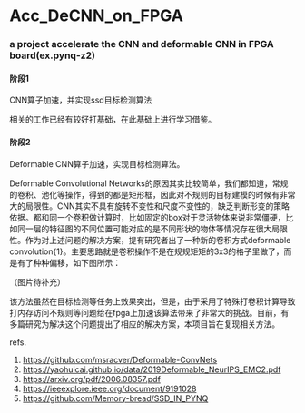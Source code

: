 # Acc_DeCNN_on_FPGA

###       a project accelerate the CNN and deformable CNN in FPGA board(ex.pynq-z2)

#### 阶段1

CNN算子加速，并实现ssd目标检测算法

相关的工作已经有较好打基础，在此基础上进行学习借鉴。

#### 阶段2

Deformable CNN算子加速，实现目标检测算法。

Deformable Convolutional Networks的原因其实比较简单，我们都知道，常规的卷积、池化等操作，得到的都是矩形框，因此对不规则的目标建模的时候有非常大的局限性。CNN其实不具有旋转不变性和尺度不变性的，缺乏判断形变的策略依据。都和同一个卷积做计算时，比如固定的box对于灵活物体来说非常僵硬，比如同一层的特征图的不同位置可能对应的是不同形状的物体等情况存在很大局限性。作为对上述问题的解决方案，提有研究者出了一种新的卷积方式deformable convolution{1}。主要思路就是卷积操作不是在规规矩矩的3x3的格子里做了，而是有了种种偏移，如下图所示：

（图片待补充）

该方法虽然在目标检测等任务上效果突出，但是，由于采用了特殊打卷积计算导致打内存访问不规则等问题给在fpga上加速该算法带来了非常大的挑战。目前，有多篇研究为解决这个问题提出了相应的解决方案，本项目旨在复现相关方法。

refs.
1. https://github.com/msracver/Deformable-ConvNets
2. https://yaohuicai.github.io/data/2019Deformable_NeurIPS_EMC2.pdf
3. https://arxiv.org/pdf/2006.08357.pdf
4. https://ieeexplore.ieee.org/document/9191028
5. https://github.com/Memory-bread/SSD_IN_PYNQ

